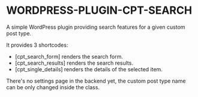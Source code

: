 # WORDPRESS-PLUGIN-CPT-SEARCH #

A simple WordPress plugin providing search features for a given custom post type.

It provides 3 shortcodes:

- [cpt_search_form] renders the search form.
- [cpt_search_results] renders the search results.
- [cpt_single_details] renders the details of the selected item.

There's no settings page in the backend yet, the custom post type name can be only changed inside the class.
